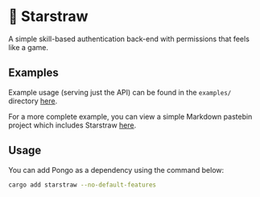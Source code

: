 # 🍓 Starstraw

A simple skill-based authentication back-end with permissions that feels like a game.

## Examples

Example usage (serving just the API) can be found in the `examples/` directory [here](https://github.com/hkauso/starstraw/tree/master/examples).

For a more complete example, you can view a simple Markdown pastebin project which includes Starstraw [here](https://github.com/hkauso/sealable).

## Usage

You can add Pongo as a dependency using the command below:

```bash
cargo add starstraw --no-default-features
```
